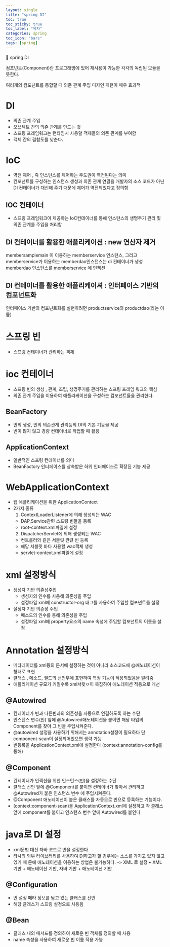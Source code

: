 ```yaml
---
layout: single
title: "spring DI"
toc: true
toc_sticky: true
toc_label: "목차"
categories: spring
toc_icon: "bars"
tags: [spring]
---
```


📘 spring DI

컴포넌트(Component)란 프로그래밍에 있어 재사용이 가능한 각각의 독립된 모듈을 뜻한다.

여러개의 컴포넌트를 통합할 때 의존 관계 주입 디자인 패턴이 매우 효과적 

# DI
- 의존 관계 주입
- 오브젝트 간의 의존 관계를 만드는 것
- 스프링 프레임워크는 런타임시 사용할 객제들의 의존 관계를 부여함
- 객체 간의 결합도를 낮춘다.

# IoC
- 역전 제어 , 즉 인스턴스를 제어하는 주도권이 역전된다는 의미
- 컨포넌트를 구성하는 인스턴스 생성과 의존 관계 연결을 개발자의 소스 코드가 아닌 DI 컨테이너가 대신해 주기 때문에 제어가 역전되었다고 정의함

## IOC 컨테이너
- 스프링 프레임워크이 제공하는 IoC컨테이너를 통해 인스턴스의 생명주기 관리 및 의존 관계를 주입을 처리함

## DI 컨테이너를 활용한 애플리케이션 : new 연산자 제거
membersamplemain 이 이용하는 memberservice 인스턴스, 그리고 memberservice가 이용하는 memberdao인스턴스는 di 컨테이너가 생성
memberdao 인스턴스를 memberservice 에 인젝션

## DI 컨테이너를 활용한 애플리케이셔 : 인터페이스 기반의 컴포넌트화
인터페이스 기반의 컴포넌트화를 실현하려면 productservice와 productdao(라는 이름) 

# 스프링 빈 
- 스프링 컨테이너가 관리하는 객체

# ioc 컨테이너 
- 스프링 빈의 생성 , 관계, 조립, 생명주기를 관리하는 스프링 프레임 워크의 핵심
- 의존 관계 주입을 이용하여 애플리케이션을 구성하는 컴포넌트들을 관리한다. 

## BeanFactory
- 빈의 생성, 빈의 의존관계 관리등의 DI의 기본 기능을 제공
- 빈이 많지 않고 경량 컨테이너로 작업할 때 활용

## ApplicationContext
- 일반적인 스프링 컨테이너를 의미
- BeanFactory 인터페이스를 상속받은 하위 인터페이스로 확장된 기능 제공

# WebApplicationContext
- 웹 애플리케이션을 위한 ApplicationContext
- 2가지 종류
    1. ContextLoaderListener에 의해 생성되는 WAC
    - DAP,Service관련 스프링 빈들을 등록
    - root-context.xml파일에 설정
    2. DispatcherServlet에 의해 생성되는 WAC
    - 컨트롤러와 같은 서블릿 관련 빈 등록
    - 해당 서블릿 바다 사용할 wac객체 생성
    - servlet-context.xml파일에 설정

# xml 설정방식
- 생성자 기반 의존성주입
    - 생성자의 인수를 사용해 의존성을 주입
    - 설정파일 xml에 constructor-org 태그를 사용하여 주입할 컴포넌트를 설정
- 설정자 기반 의존성 주입
    - 메소드의 인수를 통해 의존성을 주입
    - 설정파일 xml에 property요소의 name 속성에 주입할 컴포넌트의 이름을 설정

# Annotation 설정방식
- 메타데이터를 xml등의 문서에 설정하는 것이 아니라 소스코드에 @애노테이션이 형태로 표현
- 클래스 , 메소드, 필드의 선언부에 표현하여 특정 기능이 적용되었음을 알려줌
- 애플리케이션 규모가 커질수록 xml서렂ㅇ이 복잡하여 애노테이션 적용으로 개선

## @Autowired 
- 컨테이너가 빈과 다른빈과의 의존성을 자동으로 연결하도록 하는 수단
- 인스턴스 변수(빈) 앞에 @Autowired애노테이션을 붙이면 해당 타입의 Component를 찾아 그 빈을 주입시켜준다. 
- @autowired 설정을 사용하기 위해서는 annotation설정이 필요하다 단 component-scan이 설정되어있으면 생략 가능
- 빈등록을 ApplicationContext.xml에 설정한다 (context:annotation-config를 통해)

## @Component
- 컨테이너가 인젝션을 위한 인스턴스(빈)을 설정하는 수단
- 클래스 선언 앞에 @Component를 붙이면 컨테이너가 찾아서 관리하고 @Autowired가 붙은 인스턴스 변수 에 주입시켜준다.
- @Component 애노테이션이 붙은 클래스를 자동으로 빈으로 등록하는 기능이다. 
- (context:component-scan)을 ApplicationContext.xml에 설정하고
각 클래스 앞에 component를 붙이고 인스턴스 변수 앞에 Autowired를 붙인다 

# java로 DI 설정
- xml문법 대신 자바 코드로 빈을 설정한다
- 타사의 외부 라이브러리를 사용하여 DI하고자 할 경우에는 소스를 가지고 있지 않고 있기 때
문에 애노테이션을 이용하는 방법은 불가능하다. -> XML 로 설정
• XML 기반 + 애노테이션 기반, 자바 기반 + 애노테이션 기반

## @Configuration
- 빈 설정 메타 정보를 담고 있는 클래스를 선언 
- 해당 클래스가 스프링 설정으로 사용됨

## @Bean
- 클래스 내의 매서드를 정의하여 새로운 빈 객체를 정의할 때 사용
- name 속성을 사용하여 새로운 빈 이름 적용 가능 